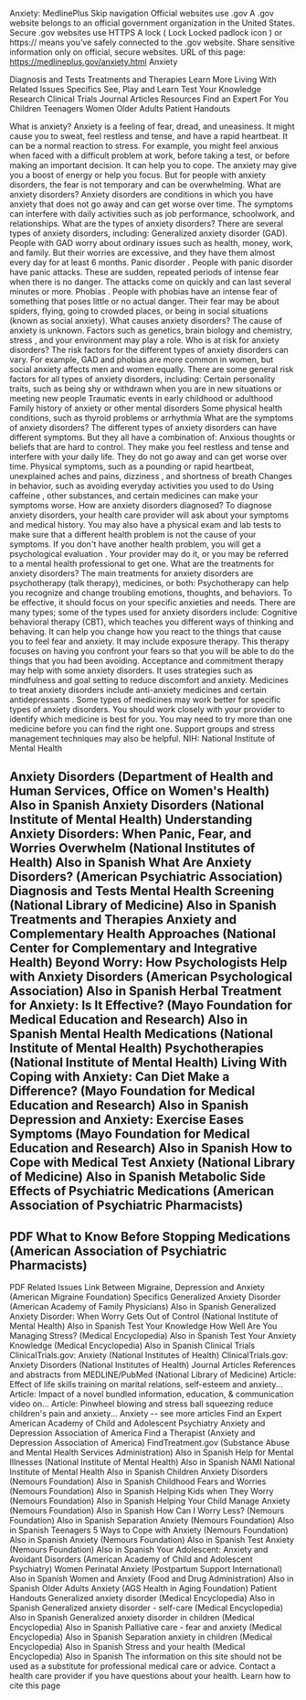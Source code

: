 Anxiety: MedlinePlus
Skip navigation
Official websites use .gov
A
.gov
website belongs to an official government
              organization in the United States.
Secure .gov websites use HTTPS
A
lock
(
Lock
Locked padlock icon
) or
https://
means you’ve safely connected to
              the .gov website. Share sensitive information only on official,
              secure websites.
URL of this page: https://medlineplus.gov/anxiety.html
Anxiety

Diagnosis and Tests
Treatments and Therapies
Learn More
Living With
Related Issues
Specifics
See, Play and Learn
Test Your Knowledge
Research
Clinical Trials
Journal Articles
Resources
Find an Expert
For You
Children
Teenagers
Women
Older Adults
Patient Handouts

What is anxiety?
Anxiety is a feeling of fear, dread, and uneasiness. It might cause you to sweat, feel restless and tense, and have a rapid heartbeat.   It can be a normal reaction to stress. For example, you might feel anxious when faced with a difficult problem at work, before taking a test, or before making an important decision. It can help you to cope. The anxiety may give you a boost of energy or help you focus. But for people with anxiety disorders, the fear is not temporary and can be overwhelming.
What are anxiety disorders?
Anxiety disorders are conditions in which you have anxiety that does not go away and can get worse over time. The symptoms can interfere with daily activities such as job performance, schoolwork, and relationships.
What are the types of anxiety disorders?
There are several types of anxiety disorders, including:
Generalized anxiety disorder (GAD).
People with GAD worry about ordinary issues such as health, money, work, and family. But their worries are excessive, and they have them almost every day for at least 6 months.
Panic disorder
.
People with panic disorder have panic attacks. These are sudden, repeated periods of intense fear when there is no danger. The attacks come on quickly and can last several minutes or more.
Phobias
.
People with phobias have an intense fear of something that poses little or no actual danger. Their fear may be about spiders, flying, going to crowded places, or being in social situations (known as social anxiety).
What causes anxiety disorders?
The cause of anxiety is unknown. Factors such as genetics, brain biology and chemistry,
stress
, and your environment may play a role.
Who is at risk for anxiety disorders?
The risk factors for the different types of anxiety disorders can vary. For example, GAD and phobias are more common in women, but social anxiety affects men and women equally. There are some general risk factors for all types of anxiety disorders, including:
Certain personality traits, such as being shy or withdrawn when you are in new situations or meeting new people
Traumatic events in early childhood or adulthood
Family history of anxiety or other
mental disorders
Some physical health conditions, such as
thyroid problems
or
arrhythmia
What are the symptoms of anxiety disorders?
The different types of anxiety disorders can have different symptoms. But they all have a combination of:
Anxious thoughts or beliefs that are hard to control. They make you feel restless and tense and interfere with your daily life. They do not go away and can get worse over time.
Physical symptoms, such as a pounding or rapid heartbeat, unexplained aches and pains,
dizziness
, and
shortness of breath
Changes in behavior, such as avoiding everyday activities you used to do
Using
caffeine
, other substances, and certain medicines can make your symptoms worse.
How are anxiety disorders diagnosed?
To diagnose anxiety disorders, your health care provider will ask about your symptoms and medical history. You may also have a physical exam and lab tests to make sure that a different health problem is not the cause of your symptoms.
If you don't have another health problem, you will get a
psychological evaluation
. Your provider may do it, or you may be referred to a mental health professional to get one.
What are the treatments for anxiety disorders?
The main treatments for anxiety disorders are psychotherapy (talk therapy), medicines, or both:
Psychotherapy
can help you recognize and change troubling emotions, thoughts, and behaviors. To be effective, it should focus on your specific anxieties and needs. There are many types; some of the types used for anxiety disorders include:
Cognitive behavioral therapy (CBT),
which teaches you different ways of thinking and behaving. It can help you change how you react to the things that cause you to feel fear and anxiety. It may include exposure therapy. This therapy focuses on having you confront your fears so that you will be able to do the things that you had been avoiding.
Acceptance and commitment therapy
may help with some anxiety disorders. It uses strategies such as mindfulness and goal setting to reduce discomfort and anxiety.
Medicines
to treat anxiety disorders include anti-anxiety medicines and certain
antidepressants
. Some types of medicines may work better for specific types of anxiety disorders. You should work closely with your provider to identify which medicine is best for you. You may need to try more than one medicine before you can find the right one.
Support groups and stress management techniques may also be helpful.
NIH: National Institute of Mental Health

Anxiety Disorders
(Department of Health and Human Services, Office on Women's Health)
Also in
Spanish
Anxiety Disorders
(National Institute of Mental Health)
Understanding Anxiety Disorders: When Panic, Fear, and Worries Overwhelm
(National Institutes of Health)
Also in
Spanish
What Are Anxiety Disorders?
(American Psychiatric Association)
Diagnosis and Tests
Mental Health Screening
(National Library of Medicine)
Also in
Spanish
Treatments and Therapies
Anxiety and Complementary Health Approaches
(National Center for Complementary and Integrative Health)
Beyond Worry: How Psychologists Help with Anxiety Disorders
(American Psychological Association)
Also in
Spanish
Herbal Treatment for Anxiety: Is It Effective?
(Mayo Foundation for Medical Education and Research)
Also in
Spanish
Mental Health Medications
(National Institute of Mental Health)
Psychotherapies
(National Institute of Mental Health)
Living With
Coping with Anxiety: Can Diet Make a Difference?
(Mayo Foundation for Medical Education and Research)
Also in
Spanish
Depression and Anxiety: Exercise Eases Symptoms
(Mayo Foundation for Medical Education and Research)
Also in
Spanish
How to Cope with Medical Test Anxiety
(National Library of Medicine)
Also in
Spanish
Metabolic Side Effects of Psychiatric Medications
(American Association of Psychiatric Pharmacists)
-
PDF
What to Know Before Stopping Medications
(American Association of Psychiatric Pharmacists)
-
PDF
Related Issues
Link Between Migraine, Depression and Anxiety
(American Migraine Foundation)
Specifics
Generalized Anxiety Disorder
(American Academy of Family Physicians)
Also in
Spanish
Generalized Anxiety Disorder: When Worry Gets Out of Control
(National Institute of Mental Health)
Also in
Spanish
Test Your Knowledge
How Well Are You Managing Stress?
(Medical Encyclopedia)
Also in
Spanish
Test Your Anxiety Knowledge
(Medical Encyclopedia)
Also in
Spanish
Clinical Trials
ClinicalTrials.gov: Anxiety
(National Institutes of Health)
ClinicalTrials.gov: Anxiety Disorders
(National Institutes of Health)
Journal Articles
References and abstracts from MEDLINE/PubMed (National Library of Medicine)
Article: Effect of life skills training on marital relations, self-esteem and anxiety...
Article: Impact of a novel bundled information, education, & communication video on...
Article: Pinwheel blowing and stress ball squeezing reduce children's pain and anxiety...
Anxiety -- see more articles
Find an Expert
American Academy of Child and Adolescent Psychiatry
Anxiety and Depression Association of America
Find a Therapist
(Anxiety and Depression Association of America)
FindTreatment.gov
(Substance Abuse and Mental Health Services Administration)
Also in
Spanish
Help for Mental Illnesses
(National Institute of Mental Health)
Also in
Spanish
NAMI
National Institute of Mental Health
Also in
Spanish
Children
Anxiety Disorders
(Nemours Foundation)
Also in
Spanish
Childhood Fears and Worries
(Nemours Foundation)
Also in
Spanish
Helping Kids when They Worry
(Nemours Foundation)
Also in
Spanish
Helping Your Child Manage Anxiety
(Nemours Foundation)
Also in
Spanish
How Can I Worry Less?
(Nemours Foundation)
Also in
Spanish
Separation Anxiety
(Nemours Foundation)
Also in
Spanish
Teenagers
5 Ways to Cope with Anxiety
(Nemours Foundation)
Also in
Spanish
Anxiety
(Nemours Foundation)
Also in
Spanish
Test Anxiety
(Nemours Foundation)
Also in
Spanish
Your Adolescent: Anxiety and Avoidant Disorders
(American Academy of Child and Adolescent Psychiatry)
Women
Perinatal Anxiety
(Postpartum Support International)
Also in
Spanish
Women and Anxiety
(Food and Drug Administration)
Also in
Spanish
Older Adults
Anxiety
(AGS Health in Aging Foundation)
Patient Handouts
Generalized anxiety disorder
(Medical Encyclopedia)
Also in
Spanish
Generalized anxiety disorder - self-care
(Medical Encyclopedia)
Also in
Spanish
Generalized anxiety disorder in children
(Medical Encyclopedia)
Also in
Spanish
Palliative care - fear and anxiety
(Medical Encyclopedia)
Also in
Spanish
Separation anxiety in children
(Medical Encyclopedia)
Also in
Spanish
Stress and your health
(Medical Encyclopedia)
Also in
Spanish
The information on this site should not be used as a substitute for professional medical care or advice. Contact a health care provider if you have questions about your health.
Learn how to cite this page